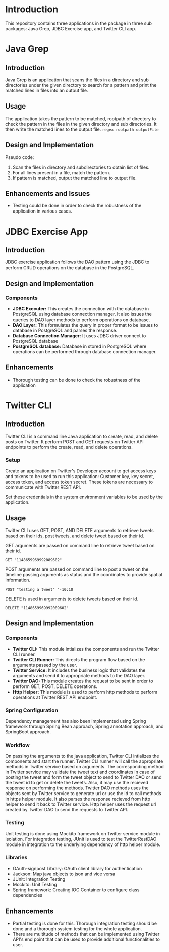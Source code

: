 # Introduction
This repository contains three applications in the package in three sub packages: Java Grep, JDBC Exercise app, and Twitter CLI app.
# Java Grep
## Introduction
Java Grep is an application that scans the files in a directory and sub directories under the given directory to search for a pattern and print the matched lines in files into an output file.
## Usage
The application takes the pattern to be matched, rootpath of directory to check the pattern in the files in the given directory and sub directories. It then write the matched lines to the output file.
``
regex rootpath outputFile
``
## Design and Implementation
Pseudo code:
1. Scan the files in directory and subdirectories to obtain list of files.
2. For all lines present in a file, match the pattern.
3. If pattern is matched, output the matched line to output file.

## Enhancements and Issues
- Testing could be done in order to check the robustness of the application in various cases.

# JDBC Exercise App
## Introduction
JDBC exercise application follows the DAO pattern using the JDBC to perform CRUD operations on the database in the PostgreSQL. 
## Design and Implementation
### Components

 - **JDBC Executer:** This creates the connection with the database in PostgreSQL using database connection manager. It also issues the queries to DAO layer methods to perform operations on database.
 - **DAO Layer:** This formulates the query in proper format to be issues to database in PostgreSQL and parses the response.
 -  **Database Connection Manager:** It uses JDBC driver connect to PostgreSQL database
 - **PostgreSQL database:** Database in stored in PostgreSQL where operations can be performed through database connection manager.
 
## Enhancements
- Thorough testing can be done to check the robustness of the application

# Twitter CLI 
## Introduction
Twitter CLI is a command line Java application to create, read, and delete posts on Twitter. It perform POST and GET requests on Twitter API endpoints to perform the create, read, and delete operations.
### Setup
Create an application on Twitter's Developer account to get access keys and tokens to be used to run this application: Customer key, key secret, access token, and access token secret.  These tokens are necessary to communicate with Twitter REST API. 

Set these credentials in the system environment variables to be used by the application.

## Usage
Twitter CLI uses GET, POST, AND DELETE arguments to retrieve tweets based on their ids, post tweets, and delete tweet based on their id.

GET arguments are passed on command line to retrieve tweet based on their id.

``
GET "1148659969992089602"
``

POST arguments are passed on command line to post a tweet on the timeline passing arguments as status and the coordinates to provide spatial information. 

``
POST "testing a tweet" "-10:10
``

DELETE is used in arguments to delete tweets based on their id.

``
 DELETE "1148659969992089602"
``


## Design and Implementation
### Components
 - ****Twitter CLI**:** This module intializes the components and run the Twitter CLI runner.
 - **Twitter CLI Runner:** This directs the program flow based on the arguments passed by the user.
 -  **Twitter Service:** It includes the business logic that validates the arguments and send it to appropriate methods to the DAO layer.
 -   **Twitter DAO:** This module creates the request to be sent in order to perform GET, POST, DELETE operations.   
 - **Http Helper:** This module is used to perform http methods to perform operations at Twitter REST API endpoint.
 
### Spring Configuration
Dependency management has also been implemented using Spring framework through Spring Bean approach, Spring annotation approach, and SpringBoot approach.
### Workflow
On passing the arguments to the java application, Twitter CLI intializes the components and start the runner. Twitter CLI runner will call the appropriate methods in Twitter service based on arguments. The corresponding method in Twitter service may validate the tweet text and coordinates in case of posting the tweet and form the tweet object to send to Twitter DAO or send the tweet id to get or delete the tweets. Also, it may use the recieved response on performing the methods.  Twitter DAO methods uses the objects sent by Twitter service to generate url or use the id to call methods in https helper module. It also parses the response recieved from http helper to send it back to Twitter service. Http helper uses the request url created by Twitter DAO to send the requests to Twitter API.

### Testing
Unit testing is done using Mockito framework on Twitter service module in isolation. For integration testing, JUnit is used to test the TwitterRestDAO module in integration to the underlying dependency of http helper module.

### Libraries
- OAuth-signpost Library: OAuth client library for authentication
- Jackson: Map java objects to json and vice versa
- JUnit: Integration Testing
- Mockito: Unit Testing
- Spring framework: Creating IOC Container to configure class dependencies

##  Enhancements
- Partial testing is done for this. Thorough integration testing should be done and a thorough system testing for the whole application.
-  There are multitude of methods that can be implemented using Twitter API's end point that can be used to provide additional functionalities to user.
